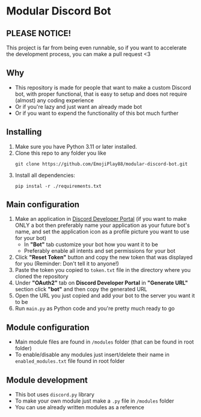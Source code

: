 # Modular Discord Bot

## PLEASE NOTICE!

This project is far from being even runnable, so if you want to accelerate the development process, you can make a pull request <3

## Why
* This repository is made for people that want to make a custom Discord bot, with proper functional, that is easy to setup and does not require (almost) any coding experience
* Or if you're lazy and just want an already made bot
* Or if you want to expend the functionality of this bot much further

## Installing
1. Make sure you have Python 3.11 or later installed.
2. Clone this repo to any folder you like
   ```
   git clone https://github.com/EmojiPlay88/modular-discord-bot.git
   ```
3. Install all dependencies:
   ```
   pip instal -r ./requirements.txt
   ```
   
## Main configuration
1. Make an application in [Discord Developer Portal](https://discord.com/developers/applications) (if you want to make ONLY a bot then preferably name your application as your future bot's name, and set the application icon as a profile picture you want to use for your bot)
     * In **"Bot"** tab customize your bot how you want it to be
     * Preferably enable all intents and set permissions for your bot
2. Click **"Reset Token"** button and copy the new token that was displayed for you (Reminder: Don't tell it to anyone!)
3. Paste the token you copied to ```token.txt``` file in the directory where you cloned the repository
4. Under **"OAuth2"** tab on **Discord Developer Portal** in **"Generate URL"** section click **"bot"** and then copy the generated URL
5. Open the URL you just copied and add your bot to the server you want it to be
6. Run ```main.py``` as Python code and you're pretty much ready to go

## Module configuration
* Main module files are found in ```/modules``` folder (that can be found in root folder)
* To enable/disable any modules just insert/delete their name in ```enabled_modules.txt``` file found in root folder

## Module development
* This bot uses ```discord.py``` library
* To make your own module just make a ```.py``` file in ```/modules``` folder
* You can use already written modules as a reference
